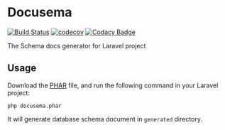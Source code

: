 # Docusema

[![Build Status](https://travis-ci.com/MilesChou/docusema.svg?branch=master)](https://travis-ci.com/MilesChou/docusema)
[![codecov](https://codecov.io/gh/MilesChou/docusema/branch/master/graph/badge.svg)](https://codecov.io/gh/MilesChou/docusema)
[![Codacy Badge](https://api.codacy.com/project/badge/Grade/416d2087f50144e5be348825ff912936)](https://www.codacy.com/manual/MilesChou/docusema)

The Schema docs generator for Laravel project

## Usage

Download the [PHAR](https://github.com/MilesChou/docusema/releases) file, and run the following command in your Laravel project:

```
php docusema.phar
```

It will generate database schema document in `generated` directory.
